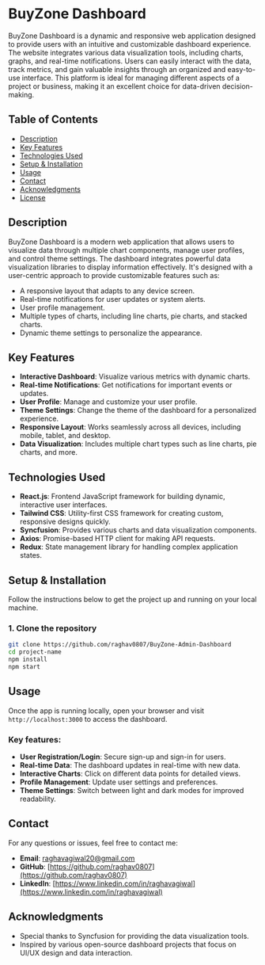 # BuyZone Dashboard

BuyZone Dashboard is a dynamic and responsive web application designed to provide users with an intuitive and customizable dashboard experience. The website integrates various data visualization tools, including charts, graphs, and real-time notifications. Users can easily interact with the data, track metrics, and gain valuable insights through an organized and easy-to-use interface. This platform is ideal for managing different aspects of a project or business, making it an excellent choice for data-driven decision-making.

## Table of Contents

- [Description](#description)
- [Key Features](#key-features)
- [Technologies Used](#technologies-used)
- [Setup & Installation](#setup--installation)
- [Usage](#usage)
- [Contact](#contact)
- [Acknowledgments](#acknowledgments)
- [License](#license)

## Description

BuyZone Dashboard is a modern web application that allows users to visualize data through multiple chart components, manage user profiles, and control theme settings. The dashboard integrates powerful data visualization libraries to display information effectively. It's designed with a user-centric approach to provide customizable features such as:

- A responsive layout that adapts to any device screen.
- Real-time notifications for user updates or system alerts.
- User profile management.
- Multiple types of charts, including line charts, pie charts, and stacked charts.
- Dynamic theme settings to personalize the appearance.

## Key Features

- **Interactive Dashboard**: Visualize various metrics with dynamic charts.
- **Real-time Notifications**: Get notifications for important events or updates.
- **User Profile**: Manage and customize your user profile.
- **Theme Settings**: Change the theme of the dashboard for a personalized experience.
- **Responsive Layout**: Works seamlessly across all devices, including mobile, tablet, and desktop.
- **Data Visualization**: Includes multiple chart types such as line charts, pie charts, and more.

## Technologies Used

- **React.js**: Frontend JavaScript framework for building dynamic, interactive user interfaces.
- **Tailwind CSS**: Utility-first CSS framework for creating custom, responsive designs quickly.
- **Syncfusion**: Provides various charts and data visualization components.
- **Axios**: Promise-based HTTP client for making API requests.
- **Redux**: State management library for handling complex application states.

## Setup & Installation

Follow the instructions below to get the project up and running on your local machine.

### 1. Clone the repository

```bash
git clone https://github.com/raghav0807/BuyZone-Admin-Dashboard
cd project-name
npm install
npm start

```

## Usage

Once the app is running locally, open your browser and visit `http://localhost:3000` to access the dashboard.

### Key features:

- **User Registration/Login**: Secure sign-up and sign-in for users.
- **Real-time Data**: The dashboard updates in real-time with new data.
- **Interactive Charts**: Click on different data points for detailed views.
- **Profile Management**: Update user settings and preferences.
- **Theme Settings**: Switch between light and dark modes for improved readability.

## Contact

For any questions or issues, feel free to contact me:

- **Email**: [raghavagiwal20@gmail.com](mailto:raghavagiwal20@gmail.com)
- **GitHub**: [https://github.com/raghav0807](https://github.com/raghav0807)
- **LinkedIn**: [https://www.linkedin.com/in/raghavagiwal](https://www.linkedin.com/in/raghavagiwal)

## Acknowledgments

- Special thanks to Syncfusion for providing the data visualization tools.
- Inspired by various open-source dashboard projects that focus on UI/UX design and data interaction.
